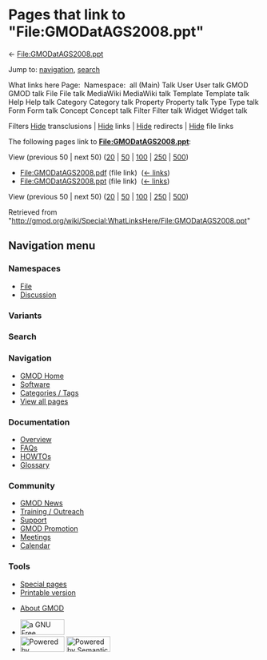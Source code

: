 <div id="mw-page-base" class="noprint">

</div>

<div id="mw-head-base" class="noprint">

</div>

<div id="content" class="mw-body" role="main">

<span id="top"></span>

<div id="mw-js-message" style="display:none;">

</div>



# <span dir="auto">Pages that link to "File:GMODatAGS2008.ppt"</span>

<div id="bodyContent">

<div id="contentSub">

←
[File:GMODatAGS2008.ppt](/wiki/File:GMODatAGS2008.ppt "File:GMODatAGS2008.ppt")

</div>

<div id="jump-to-nav" class="mw-jump">

Jump to: [navigation](#mw-navigation), [search](#p-search)

</div>

<div id="mw-content-text">

What links here Page:  Namespace:  all (Main) Talk User User talk GMOD
GMOD talk File File talk MediaWiki MediaWiki talk Template Template talk
Help Help talk Category Category talk Property Property talk Type Type
talk Form Form talk Concept Concept talk Filter Filter talk Widget
Widget talk

Filters
[Hide](/mediawiki/index.php?title=Special:WhatLinksHere/File:GMODatAGS2008.ppt&hidetrans=1 "Special:WhatLinksHere/File:GMODatAGS2008.ppt")
transclusions \|
[Hide](/mediawiki/index.php?title=Special:WhatLinksHere/File:GMODatAGS2008.ppt&hidelinks=1 "Special:WhatLinksHere/File:GMODatAGS2008.ppt")
links \|
[Hide](/mediawiki/index.php?title=Special:WhatLinksHere/File:GMODatAGS2008.ppt&hideredirs=1 "Special:WhatLinksHere/File:GMODatAGS2008.ppt")
redirects \|
[Hide](/mediawiki/index.php?title=Special:WhatLinksHere/File:GMODatAGS2008.ppt&hideimages=1 "Special:WhatLinksHere/File:GMODatAGS2008.ppt")
file links

The following pages link to
**[File:GMODatAGS2008.ppt](/wiki/File:GMODatAGS2008.ppt "File:GMODatAGS2008.ppt")**:

View (previous 50 \| next 50)
([20](/mediawiki/index.php?title=Special:WhatLinksHere/File:GMODatAGS2008.ppt&limit=20 "Special:WhatLinksHere/File:GMODatAGS2008.ppt")
\|
[50](/mediawiki/index.php?title=Special:WhatLinksHere/File:GMODatAGS2008.ppt&limit=50 "Special:WhatLinksHere/File:GMODatAGS2008.ppt")
\|
[100](/mediawiki/index.php?title=Special:WhatLinksHere/File:GMODatAGS2008.ppt&limit=100 "Special:WhatLinksHere/File:GMODatAGS2008.ppt")
\|
[250](/mediawiki/index.php?title=Special:WhatLinksHere/File:GMODatAGS2008.ppt&limit=250 "Special:WhatLinksHere/File:GMODatAGS2008.ppt")
\|
[500](/mediawiki/index.php?title=Special:WhatLinksHere/File:GMODatAGS2008.ppt&limit=500 "Special:WhatLinksHere/File:GMODatAGS2008.ppt"))

- [File:GMODatAGS2008.pdf](/wiki/File:GMODatAGS2008.pdf "File:GMODatAGS2008.pdf")
  (file link) ‎ <span class="mw-whatlinkshere-tools">([←
  links](/mediawiki/index.php?title=Special:WhatLinksHere&target=File%3AGMODatAGS2008.pdf "Special:WhatLinksHere"))</span>
- [File:GMODatAGS2008.ppt](/wiki/File:GMODatAGS2008.ppt "File:GMODatAGS2008.ppt")
  (file link) ‎ <span class="mw-whatlinkshere-tools">([←
  links](/mediawiki/index.php?title=Special:WhatLinksHere&target=File%3AGMODatAGS2008.ppt "Special:WhatLinksHere"))</span>

View (previous 50 \| next 50)
([20](/mediawiki/index.php?title=Special:WhatLinksHere/File:GMODatAGS2008.ppt&limit=20 "Special:WhatLinksHere/File:GMODatAGS2008.ppt")
\|
[50](/mediawiki/index.php?title=Special:WhatLinksHere/File:GMODatAGS2008.ppt&limit=50 "Special:WhatLinksHere/File:GMODatAGS2008.ppt")
\|
[100](/mediawiki/index.php?title=Special:WhatLinksHere/File:GMODatAGS2008.ppt&limit=100 "Special:WhatLinksHere/File:GMODatAGS2008.ppt")
\|
[250](/mediawiki/index.php?title=Special:WhatLinksHere/File:GMODatAGS2008.ppt&limit=250 "Special:WhatLinksHere/File:GMODatAGS2008.ppt")
\|
[500](/mediawiki/index.php?title=Special:WhatLinksHere/File:GMODatAGS2008.ppt&limit=500 "Special:WhatLinksHere/File:GMODatAGS2008.ppt"))

</div>

<div class="printfooter">

Retrieved from
"<http://gmod.org/wiki/Special:WhatLinksHere/File:GMODatAGS2008.ppt>"

</div>

<div id="catlinks" class="catlinks catlinks-allhidden">

</div>

<div class="visualClear">

</div>

</div>

</div>

<div id="mw-navigation">

## Navigation menu

<div id="mw-head">



<div id="left-navigation">

<div id="p-namespaces" class="vectorTabs" role="navigation"
aria-labelledby="p-namespaces-label">

### Namespaces

- <span id="ca-nstab-image"><a href="/wiki/File:GMODatAGS2008.ppt" accesskey="c"
  title="View the file page [c]">File</a></span>
- <span id="ca-talk"><a
  href="/mediawiki/index.php?title=File_talk:GMODatAGS2008.ppt&amp;action=edit&amp;redlink=1"
  accesskey="t"
  title="Discussion about the content page [t]">Discussion</a></span>

</div>

<div id="p-variants" class="vectorMenu emptyPortlet" role="navigation"
aria-labelledby="p-variants-label">

### 

### Variants[](#)

<div class="menu">

</div>

</div>

</div>

<div id="right-navigation">





</div>

<div id="p-search" role="search">

### Search

<div id="simpleSearch">

</div>

</div>

</div>

</div>

<div id="mw-panel">

<div id="p-logo" role="banner">

<a href="/wiki/Main_Page"
style="background-image: url(http://gmod.org/images/GMOD-cogs.png);"
title="Visit the main page"></a>

</div>

<div id="p-Navigation" class="portal" role="navigation"
aria-labelledby="p-Navigation-label">

### Navigation

<div class="body">

- <span id="n-GMOD-Home">[GMOD Home](/wiki/Main_Page)</span>
- <span id="n-Software">[Software](/wiki/GMOD_Components)</span>
- <span id="n-Categories-.2F-Tags">[Categories /
  Tags](/wiki/Categories)</span>
- <span id="n-View-all-pages">[View all
  pages](/wiki/Special:AllPages)</span>

</div>

</div>

<div id="p-Documentation" class="portal" role="navigation"
aria-labelledby="p-Documentation-label">

### Documentation

<div class="body">

- <span id="n-Overview">[Overview](/wiki/Overview)</span>
- <span id="n-FAQs">[FAQs](/wiki/Category:FAQ)</span>
- <span id="n-HOWTOs">[HOWTOs](/wiki/Category:HOWTO)</span>
- <span id="n-Glossary">[Glossary](/wiki/Glossary)</span>

</div>

</div>

<div id="p-Community" class="portal" role="navigation"
aria-labelledby="p-Community-label">

### Community

<div class="body">

- <span id="n-GMOD-News">[GMOD News](/wiki/GMOD_News)</span>
- <span id="n-Training-.2F-Outreach">[Training /
  Outreach](/wiki/Training_and_Outreach)</span>
- <span id="n-Support">[Support](/wiki/Support)</span>
- <span id="n-GMOD-Promotion">[GMOD
  Promotion](/wiki/GMOD_Promotion)</span>
- <span id="n-Meetings">[Meetings](/wiki/Meetings)</span>
- <span id="n-Calendar">[Calendar](/wiki/Calendar)</span>

</div>

</div>

<div id="p-tb" class="portal" role="navigation"
aria-labelledby="p-tb-label">

### Tools

<div class="body">

- <span id="t-specialpages"><a href="/wiki/Special:SpecialPages" accesskey="q"
  title="A list of all special pages [q]">Special pages</a></span>
- <span id="t-print"><a
  href="/mediawiki/index.php?title=Special:WhatLinksHere/File:GMODatAGS2008.ppt&amp;printable=yes"
  rel="alternate" accesskey="p"
  title="Printable version of this page [p]">Printable version</a></span>

</div>

</div>

</div>

</div>

<div id="footer" role="contentinfo">

- <span id="footer-places-about">[About
  GMOD](/wiki/GMOD:About "GMOD:About")</span>

<!-- -->

- <span id="footer-copyrightico">[<img src="http://www.gnu.org/graphics/gfdl-logo-small.png" width="88"
  height="31" alt="a GNU Free Documentation License" />](http://www.gnu.org/licenses/fdl-1.3.html)</span>
- <span id="footer-poweredbyico">[<img src="/mediawiki/skins/common/images/poweredby_mediawiki_88x31.png"
  width="88" height="31" alt="Powered by MediaWiki" />](//www.mediawiki.org/)
  [<img
  src="/mediawiki/extensions/SemanticMediaWiki/includes/../resources/images/smw_button.png"
  width="88" height="31" alt="Powered by Semantic MediaWiki" />](https://www.semantic-mediawiki.org/wiki/Semantic_MediaWiki)</span>

<div style="clear:both">

</div>

</div>
